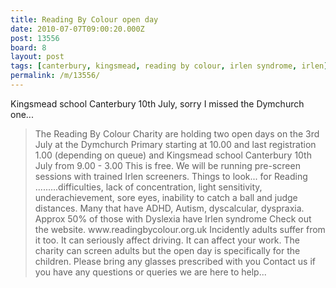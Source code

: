 ```yaml
---
title: Reading By Colour open day
date: 2010-07-07T09:00:20.000Z
post: 13556
board: 8
layout: post
tags: [canterbury, kingsmead, reading by colour, irlen syndrome, irlen]
permalink: /m/13556/
---
```

Kingsmead school Canterbury 10th July, sorry I missed the Dymchurch one...

<blockquote>The Reading By Colour Charity are holding two open days on the 3rd July at the Dymchurch Primary starting at 10.00 and last registration 1.00 (depending on queue) and Kingsmead school Canterbury 10th July from 9.00 - 3.00 This is free.
We will be running pre-screen sessions with trained Irlen screeners. Things to look... for Reading .........difficulties, lack of concentration, light sensitivity, underachievement, sore eyes, inability to catch a ball and judge distances. Many that have ADHD, Autism, dyscalcular, dyspraxia. Approx 50% of those with Dyslexia have Irlen syndrome Check out the website. www.readingbycolour.org.uk Incidently adults suffer from it too. It can seriously affect driving. It can affect your work. The charity can screen adults but the open day is specifically for the children. Please bring any glasses prescribed with you
Contact us if you have any questions or queries we are here to help...
</blockquote>
